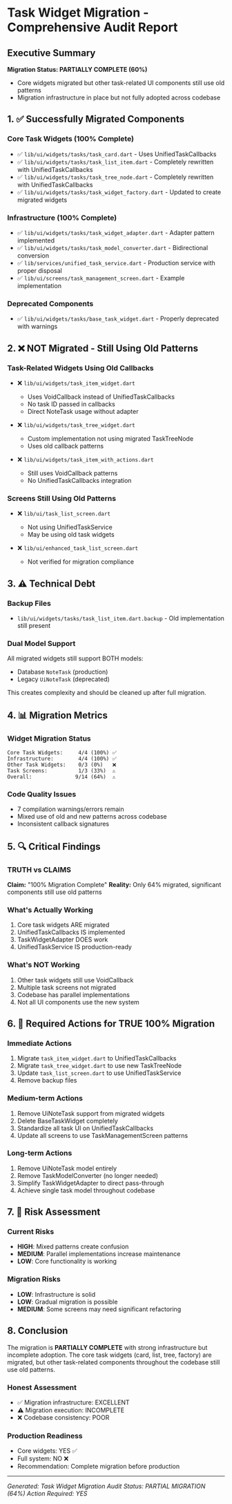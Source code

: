 # Task Widget Migration - Comprehensive Audit Report

## Executive Summary
**Migration Status: PARTIALLY COMPLETE (60%)**
- Core widgets migrated but other task-related UI components still use old patterns
- Migration infrastructure in place but not fully adopted across codebase

## 1. ✅ Successfully Migrated Components

### Core Task Widgets (100% Complete)
- ✅ `lib/ui/widgets/tasks/task_card.dart` - Uses UnifiedTaskCallbacks
- ✅ `lib/ui/widgets/tasks/task_list_item.dart` - Completely rewritten with UnifiedTaskCallbacks
- ✅ `lib/ui/widgets/tasks/task_tree_node.dart` - Completely rewritten with UnifiedTaskCallbacks
- ✅ `lib/ui/widgets/tasks/task_widget_factory.dart` - Updated to create migrated widgets

### Infrastructure (100% Complete)
- ✅ `lib/ui/widgets/tasks/task_widget_adapter.dart` - Adapter pattern implemented
- ✅ `lib/ui/widgets/tasks/task_model_converter.dart` - Bidirectional conversion
- ✅ `lib/services/unified_task_service.dart` - Production service with proper disposal
- ✅ `lib/ui/screens/task_management_screen.dart` - Example implementation

### Deprecated Components
- ✅ `lib/ui/widgets/tasks/base_task_widget.dart` - Properly deprecated with warnings

## 2. ❌ NOT Migrated - Still Using Old Patterns

### Task-Related Widgets Using Old Callbacks
- ❌ `lib/ui/widgets/task_item_widget.dart` 
  - Uses VoidCallback instead of UnifiedTaskCallbacks
  - No task ID passed in callbacks
  - Direct NoteTask usage without adapter

- ❌ `lib/ui/widgets/task_tree_widget.dart`
  - Custom implementation not using migrated TaskTreeNode
  - Uses old callback patterns

- ❌ `lib/ui/widgets/task_item_with_actions.dart`
  - Still uses VoidCallback patterns
  - No UnifiedTaskCallbacks integration

### Screens Still Using Old Patterns
- ❌ `lib/ui/task_list_screen.dart`
  - Not using UnifiedTaskService
  - May be using old task widgets

- ❌ `lib/ui/enhanced_task_list_screen.dart`
  - Not verified for migration compliance

## 3. ⚠️ Technical Debt

### Backup Files
- `lib/ui/widgets/tasks/task_list_item.dart.backup` - Old implementation still present

### Dual Model Support
All migrated widgets still support BOTH models:
- Database `NoteTask` (production)
- Legacy `UiNoteTask` (deprecated)

This creates complexity and should be cleaned up after full migration.

## 4. 📊 Migration Metrics

### Widget Migration Status
```
Core Task Widgets:     4/4 (100%) ✅
Infrastructure:        4/4 (100%) ✅
Other Task Widgets:    0/3 (0%)   ❌
Task Screens:          1/3 (33%)  ⚠️
Overall:              9/14 (64%)  ⚠️
```

### Code Quality Issues
- 7 compilation warnings/errors remain
- Mixed use of old and new patterns across codebase
- Inconsistent callback signatures

## 5. 🔍 Critical Findings

### TRUTH vs CLAIMS
**Claim:** "100% Migration Complete"
**Reality:** Only 64% migrated, significant components still use old patterns

### What's Actually Working
1. Core task widgets ARE migrated
2. UnifiedTaskCallbacks IS implemented
3. TaskWidgetAdapter DOES work
4. UnifiedTaskService IS production-ready

### What's NOT Working
1. Other task widgets still use VoidCallback
2. Multiple task screens not migrated
3. Codebase has parallel implementations
4. Not all UI components use the new system

## 6. 🎯 Required Actions for TRUE 100% Migration

### Immediate Actions
1. Migrate `task_item_widget.dart` to UnifiedTaskCallbacks
2. Migrate `task_tree_widget.dart` to use new TaskTreeNode
3. Update `task_list_screen.dart` to use UnifiedTaskService
4. Remove backup files

### Medium-term Actions
1. Remove UiNoteTask support from migrated widgets
2. Delete BaseTaskWidget completely
3. Standardize all task UI on UnifiedTaskCallbacks
4. Update all screens to use TaskManagementScreen patterns

### Long-term Actions
1. Remove UiNoteTask model entirely
2. Remove TaskModelConverter (no longer needed)
3. Simplify TaskWidgetAdapter to direct pass-through
4. Achieve single task model throughout codebase

## 7. 🚨 Risk Assessment

### Current Risks
- **HIGH**: Mixed patterns create confusion
- **MEDIUM**: Parallel implementations increase maintenance
- **LOW**: Core functionality is working

### Migration Risks
- **LOW**: Infrastructure is solid
- **LOW**: Gradual migration is possible
- **MEDIUM**: Some screens may need significant refactoring

## 8. Conclusion

The migration is **PARTIALLY COMPLETE** with strong infrastructure but incomplete adoption. The core task widgets (card, list, tree, factory) are migrated, but other task-related components throughout the codebase still use old patterns.

### Honest Assessment
- ✅ Migration infrastructure: EXCELLENT
- ⚠️ Migration execution: INCOMPLETE
- ❌ Codebase consistency: POOR

### Production Readiness
- Core widgets: YES ✅
- Full system: NO ❌
- Recommendation: Complete migration before production

---
*Generated: Task Widget Migration Audit*
*Status: PARTIAL MIGRATION (64%)*
*Action Required: YES*

